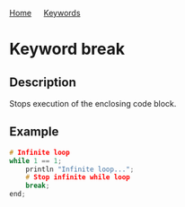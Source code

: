 [Home](https://puckowski.github.io/concert/) <span>&emsp;</span> [Keywords](https://puckowski.github.io/concert/keywords.html)

# Keyword break

## Description

Stops execution of the enclosing code block.

## Example

```cpp
# Infinite loop
while 1 == 1;
    println "Infinite loop...";
    # Stop infinite while loop
    break; 
end;
```
